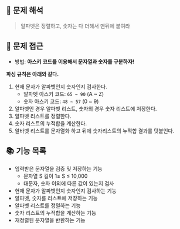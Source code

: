## 🧐 문제 해석

> 알파벳은 정렬하고, 숫자는 다 더해서 맨뒤에 붙여라
> 

## 🤔 문제 접근

- 방법: **아스키 코드를 이용해서 문자열과 숫자를 구분하자!**

**파싱 규칙은 아래와 같다.**

1. 현재 문자가 알파벳인지 숫자인지 검사한다.
    - 알파벳 아스키 코드: `65 ~ 90` (A ~ Z)
    - 숫자 아스키 코드: `48 ~ 57` (0 ~ 9)
2. 알파벳인 경우 알파벳 리스트, 숫자의 경우 숫자 리스트에 저장한다.
3. 알파벳 리스트를 정렬한다.
4. 숫자 리스트의 누적합을 계산한다.
5. 알바벳 리스트를 문자열화 하고 뒤에 숫자리스트의 누적합 결과를 덧붙인다.

## 📚 기능 목록

- 입력받은 문자열을 검증 및 저장하는 기능
    - 문자열 S 길이 1≤ S ≤ 10,000
    - 대문자, 숫자 이외에 다른 값이 있는지 검사
- 현재 문자가 알파벳인지 숫자인지 검사하는 기능
- 알파벳, 숫자를 리스트에 저장하는 기능
- 알파벳 리스트를 정렬하는 기능
- 숫자 리스트의 누적합을 계산하는 기능
- 재정렬된 문자열을 반환하는 기능